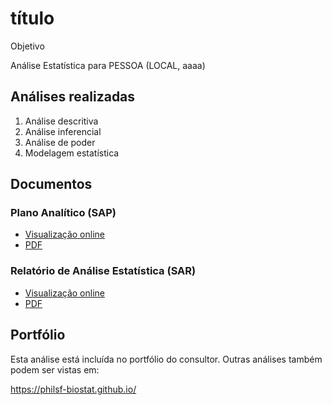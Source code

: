 <!-- Instruções -->

<!-- - substituir yyyy-NNN-XX -->
<!-- - v01: substituir mmm01/mmm02 pela milestone -->
<!-- - v02: substituir ppp01/ppp02 pelo projeto -->
<!-- - Remover esse bloco -->

# título

Objetivo

Análise Estatística para PESSOA (LOCAL, aaaa)

## Análises realizadas

1. Análise descritiva
1. Análise inferencial
1. Análise de poder
1. Modelagem estatística

## Documentos

### Plano Analítico (SAP)

<!-- - [Visualização online][sapviz-v02] -->
<!-- - [Download][sappdf-v02] -->

- [Visualização online][sapviz-v01]
- [PDF][sappdf-v01]

### Relatório de Análise Estatística (SAR)

<!-- - [Visualização online][reportviz-v02] -->
<!-- - [Download][pdf-v02] -->

- [Visualização online][reportviz-v01]
- [PDF][pdf-v01]

## Portfólio

Esta análise está incluída no portfólio do consultor.
Outras análises também podem ser vistas em:

https://philsf-biostat.github.io/

<!-- --- -->

[sapviz-v01]: report/SAP-2021-007-JB-v01.md
[sapviz-v02]: report/SAP-2021-007-JB-v02.md
[sappdf-v01]: https://docs.google.com/viewer?url=https://github.com/philsf-biostat/SAR-2021-007-JB/report/SAP-2021-007-JB-v01.pdf?raw=true
[sappdf-v02]: https://docs.google.com/viewer?url=https://github.com/philsf-biostat/SAR-2021-007-JB/report/SAP-2021-007-JB-v02.pdf?raw=true

[reportviz-v01]: report/SAR-2021-007-JB-v01.md
[reportviz-v02]: report/SAR-2021-007-JB-v02.md
[pdf-v01]: https://docs.google.com/viewer?url=https://github.com/philsf-biostat/SAR-2021-007-JB/report/SAR-2021-007-JB-v01.pdf?raw=true
[pdf-v02]: https://docs.google.com/viewer?url=https://github.com/philsf-biostat/SAR-2021-007-JB/report/SAR-2021-007-JB-v02.pdf?raw=true
[docx-v01]: https://docs.google.com/viewer?url=https://github.com/philsf-biostat/SAR-2021-007-JB/report/SAR-2021-007-JB-v01.docx?raw=true
[docx-v02]: https://docs.google.com/viewer?url=https://github.com/philsf-biostat/SAR-2021-007-JB/report/SAR-2021-007-JB-v02.docx?raw=true

[releases]: https://github.com/philsf-biostat/SAR-2021-007-JB/releases/
[milestone-v01]: https://github.com/philsf-biostat/SAR-2021-007-JB/milestone/mmm01
[v01-project]: https://github.com/philsf-biostat/SAR-2021-007-JB/projects/ppp01
[milestone-v02]: https://github.com/philsf-biostat/SAR-2021-007-JB/milestone/mmm02
[v02-project]: https://github.com/philsf-biostat/SAR-2021-007-JB/projects/ppp02
